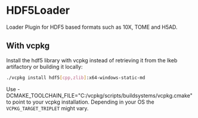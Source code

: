 # HDF5Loader
Loader Plugin for HDF5 based formats such as 10X, TOME and H5AD. 

## With vcpkg
Install the hdf5 library with vcpkg instead of retrieving it from the lkeb artifactory or building it locally:

```bash
./vcpkg install hdf5[cpp,zlib]:x64-windows-static-md
```

Use -DCMAKE_TOOLCHAIN_FILE="C:/vcpkg/scripts/buildsystems/vcpkg.cmake" to point to your vcpkg installation.
Depending in your OS the `VCPKG_TARGET_TRIPLET` might vary.
